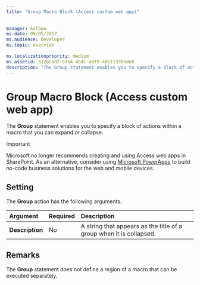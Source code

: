 ```yaml
---
title: "Group Macro Block (Access custom web app)"
 
 
manager: kelbow
ms.date: 09/05/2017
ms.audience: Developer
ms.topic: overview
  
ms.localizationpriority: medium
ms.assetid: 312bcad2-b364-4b4c-a8f9-40e11330bde0
description: "The Group statement enables you to specify a block of actions within a macro that you can expand or collapse."
---
```


# Group Macro Block (Access custom web app)

The **Group** statement enables you to specify a block of actions within a macro that you can expand or collapse. 
  
> [!IMPORTANT]
> Microsoft no longer recommends creating and using Access web apps in SharePoint. As an alternative, consider using [Microsoft PowerApps](https://powerapps.microsoft.com/) to build no-code business solutions for the web and mobile devices. 
  
## Setting

The **Group** action has the following arguments. 
  
|**Argument**|**Required**|**Description**|
|:-----|:-----|:-----|
|**Description** <br/> |No  <br/> |A string that appears as the title of a group when it is collapsed. |
   
## Remarks

The **Group** statement does not define a region of a macro that can be executed separately. 
  

